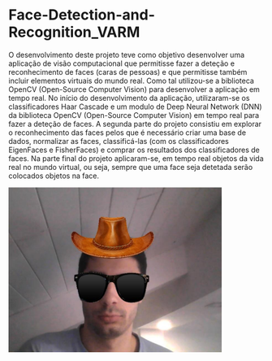 # Face-Detection-and-Recognition_VARM

O desenvolvimento deste projeto teve como objetivo desenvolver uma aplicação de visão 
computacional que permitisse fazer a deteção e reconhecimento de faces (caras de pessoas) e 
que permitisse também incluir elementos virtuais do mundo real.
Como tal utilizou-se a biblioteca OpenCV (Open-Source Computer Vision) para desenvolver a 
aplicação em tempo real.
No início do desenvolvimento da aplicação, utilizaram-se os classificadores Haar Cascade e um 
modulo de Deep Neural Network (DNN) da biblioteca OpenCV (Open-Source Computer Vision)
em tempo real para fazer a deteção de faces.
A segunda parte do projeto consistiu em explorar o reconhecimento das faces pelos que é 
necessário criar uma base de dados, normalizar as faces, classificá-las (com os classificadores 
EigenFaces e FisherFaces) e comprar os resultados dos classificadores de faces.
Na parte final do projeto aplicaram-se, em tempo real objetos da vida real no mundo virtual, 
ou seja, sempre que uma face seja detetada serão colocados objetos na face.


![Alt text](https://github.com/rubenAlbuquerque/Face-Detection-and-Recognition_VARM/blob/main/face.PNG)
